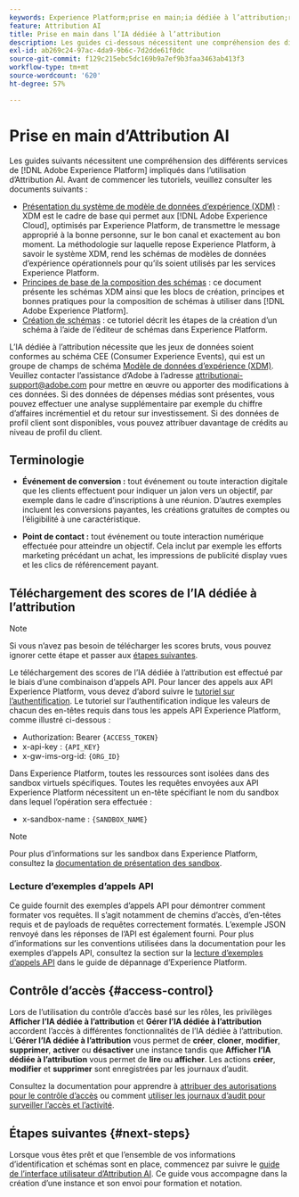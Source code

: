 ```yaml
---
keywords: Experience Platform;prise en main;ia dédiée à l’attribution;rubriques populaires
feature: Attribution AI
title: Prise en main dans l’IA dédiée à l’attribution
description: Les guides ci-dessous nécessitent une compréhension des différents services impliqués dans l’utilisation d’Attribution AI. Avant de commencer les tutoriels, veuillez consulter les documents suivants.
exl-id: ab269c24-97ac-4da9-9b6c-7d2dde61f0dc
source-git-commit: f129c215ebc5dc169b9a7ef9b3faa3463ab413f3
workflow-type: tm+mt
source-wordcount: '620'
ht-degree: 57%

---
```


# Prise en main d’Attribution AI

Les guides suivants nécessitent une compréhension des différents services de [!DNL Adobe Experience Platform] impliqués dans l’utilisation d’Attribution AI. Avant de commencer les tutoriels, veuillez consulter les documents suivants :

- [Présentation du système de modèle de données d’expérience (XDM)](../../xdm/home.md) : XDM est le cadre de base qui permet aux [!DNL Adobe Experience Cloud], optimisés par Experience Platform, de transmettre le message approprié à la bonne personne, sur le bon canal et exactement au bon moment. La méthodologie sur laquelle repose Experience Platform, à savoir le système XDM, rend les schémas de modèles de données d’expérience opérationnels pour qu’ils soient utilisés par les services Experience Platform.
- [Principes de base de la composition des schémas](../../xdm/schema/composition.md) : ce document présente les schémas XDM ainsi que les blocs de création, principes et bonnes pratiques pour la composition de schémas à utiliser dans [!DNL Adobe Experience Platform].
- [Création de schémas](../../xdm/tutorials/create-schema-ui.md) : ce tutoriel décrit les étapes de la création d’un schéma à l’aide de l’éditeur de schémas dans Experience Platform.

L’IA dédiée à l’attribution nécessite que les jeux de données soient conformes au schéma CEE (Consumer Experience Events), qui est un groupe de champs de schéma [ Modèle de données d’expérience (XDM)](../../xdm/home.md). Veuillez contacter l’assistance d’Adobe à l’adresse attributionai-support@adobe.com pour mettre en œuvre ou apporter des modifications à ces données. Si des données de dépenses médias sont présentes, vous pouvez effectuer une analyse supplémentaire par exemple du chiffre d’affaires incrémentiel et du retour sur investissement. Si des données de profil client sont disponibles, vous pouvez attribuer davantage de crédits au niveau de profil du client.

## Terminologie

- **Événement de conversion :** tout événement ou toute interaction digitale que les clients effectuent pour indiquer un jalon vers un objectif, par exemple dans le cadre d’inscriptions à une réunion. D’autres exemples incluent les conversions payantes, les créations gratuites de comptes ou l’éligibilité à une caractéristique.

- **Point de contact :** tout événement ou toute interaction numérique effectuée pour atteindre un objectif. Cela inclut par exemple les efforts marketing précédant un achat, les impressions de publicité display vues et les clics de référencement payant.

## Téléchargement des scores de l’IA dédiée à l’attribution

>[!NOTE]
>
>Si vous n’avez pas besoin de télécharger les scores bruts, vous pouvez ignorer cette étape et passer aux [étapes suivantes](#next-steps).

Le téléchargement des scores de l’IA dédiée à l’attribution est effectué par le biais d’une combinaison d’appels API. Pour lancer des appels aux API Experience Platform, vous devez d’abord suivre le [tutoriel sur l’authentification](https://experienceleague.adobe.com/docs/experience-platform/landing/platform-apis/api-authentication.html?lang=fr). Le tutoriel sur l’authentification indique les valeurs de chacun des en-têtes requis dans tous les appels API Experience Platform, comme illustré ci-dessous :

- Authorization: Bearer `{ACCESS_TOKEN}`
- x-api-key : `{API_KEY}`
- x-gw-ims-org-id: `{ORG_ID}`

Dans Experience Platform, toutes les ressources sont isolées dans des sandbox virtuels spécifiques. Toutes les requêtes envoyées aux API Experience Platform nécessitent un en-tête spécifiant le nom du sandbox dans lequel l’opération sera effectuée :

- x-sandbox-name : `{SANDBOX_NAME}`

>[!NOTE]
>
>Pour plus d’informations sur les sandbox dans Experience Platform, consultez la [documentation de présentation des sandbox](../../sandboxes/home.md).

### Lecture d’exemples d’appels API

Ce guide fournit des exemples d’appels API pour démontrer comment formater vos requêtes. Il s’agit notamment de chemins d’accès, d’en-têtes requis et de payloads de requêtes correctement formatés. L’exemple JSON renvoyé dans les réponses de l’API est également fourni. Pour plus d’informations sur les conventions utilisées dans la documentation pour les exemples d’appels API, consultez la section sur la [lecture d’exemples d’appels API](../../landing/troubleshooting.md) dans le guide de dépannage d’Experience Platform.

## Contrôle d’accès {#access-control}

Lors de l’utilisation du contrôle d’accès basé sur les rôles, les privilèges **Afficher l’IA dédiée à l’attribution** et **Gérer l’IA dédiée à l’attribution** accordent l’accès à différentes fonctionnalités de l’IA dédiée à l’attribution. L’**Gérer l’IA dédiée à l’attribution** vous permet de **créer**, **cloner**, **modifier**, **supprimer**, **activer** ou **désactiver** une instance tandis que **Afficher l’IA dédiée à l’attribution** vous permet de **lire** ou **afficher**. Les actions **créer**, **modifier** et **supprimer** sont enregistrées par les journaux d’audit.

Consultez la documentation pour apprendre à [attribuer des autorisations pour le contrôle d’accès](../../../help/access-control/home.md) ou comment [utiliser les journaux d’audit pour surveiller l’accès et l’activité](../../../help/landing/governance-privacy-security/audit-logs/overview.md).

## Étapes suivantes {#next-steps}

Lorsque vous êtes prêt et que l’ensemble de vos informations d’identification et schémas sont en place, commencez par suivre le [guide de l’interface utilisateur d’Attribution AI](./user-guide.md). Ce guide vous accompagne dans la création d’une instance et son envoi pour formation et notation.
